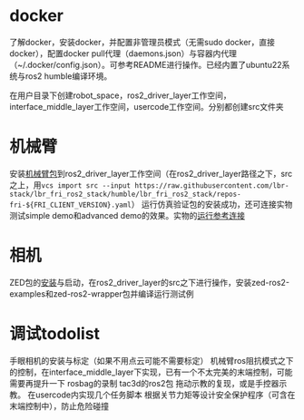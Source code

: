 # docker
了解docker，安装docker，并配置非管理员模式（无需sudo docker，直接docker），配置docker pull代理（daemons.json）与容器内代理（~/.docker/config.json）。可参考README进行操作。已经内置了ubuntu22系统与ros2 humble编译环境。

在用户目录下创建robot_space，ros2_driver_layer工作空间，interface_middle_layer工作空间，usercode工作空间。分别都创建src文件夹

# 机械臂
安装[机械臂包](https://github.com/lbr-stack/lbr_fri_ros2_stack)到ros2_driver_layer工作空间（在ros2_driver_layer路径之下，src之上，用`vcs import src --input https://raw.githubusercontent.com/lbr-stack/lbr_fri_ros2_stack/humble/lbr_fri_ros2_stack/repos-fri-${FRI_CLIENT_VERSION}.yaml`）
运行仿真验证包的安装成功，还可连接实物测试simple demo和advanced demo的效果。实物的[运行参考连接](https://lbr-stack.readthedocs.io/en/latest/lbr_fri_ros2_stack/lbr_demos/doc/lbr_demos.html#simple)

# 相机
ZED包的[安装](https://www.stereolabs.com/docs/ros2)与启动，在ros2_driver_layer的src之下进行操作，安装zed-ros2-examples和zed-ros2-wrapper包并编译运行测试例

# 调试todolist
手眼相机的安装与标定（如果不用点云可能不需要标定）
机械臂ros阻抗模式之下的控制，在interface_middle_layer下实现，已有一个不太完美的末端控制，可能需要再提升一下
rosbag的录制
tac3d的ros2包
拖动示教的复现，或是手控器示教。
在usercode内实现几个任务脚本
根据关节力矩等设计安全保护程序（可含在末端控制中），防止危险碰撞